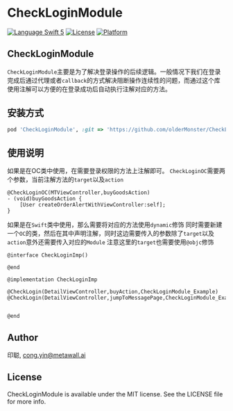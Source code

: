 # CheckLoginModule

[![Language Swift 5](https://img.shields.io/badge/Language-Swift%205-orange.svg?style=flat)](https://swift.org)
[![License](https://img.shields.io/cocoapods/l/CheckLoginModule.svg?style=flat)](https://cocoapods.org/pods/CheckLoginModule/LICENSE)
[![Platform](https://img.shields.io/cocoapods/p/CheckLoginModule.svg?style=flat)](http://www.apple.com)

## CheckLoginModule
`CheckLoginModule`主要是为了解决登录操作的后续逻辑。一般情况下我们在登录完成后通过代理或者`callback`的方式解决阻断操作连续性的问题，而通过这个库使用注解可以方便的在登录成功后自动执行注解对应的方法。

## 安装方式


```ruby
pod 'CheckLoginModule', :git => 'https://github.com/olderMonster/CheckLoginModule.git'
```

## 使用说明
如果是在OC类中使用，在需要登录权限的方法上注解即可。
`CheckLoginOC`需要两个参数，当前注解方法的`target`以及`action`
```
@CheckLoginOC(MTViewController,buyGoodsAction)
- (void)buyGoodsAction {
    [User createOrderAlertWithViewController:self];
}

```

如果是在`Swift`类中使用，那么需要将对应的方法使用`dynamic`修饰
同时需要新建一个`OC`的类，然后在其中声明注解，同时这边需要传入的参数除了`target`以及`action`意外还需要传入对应的`Module`
注意这里的`target`也需要使用`@objc`修饰

```
@interface CheckLoginImp()

@end

@implementation CheckLoginImp

@CheckLogin(DetailViewController,buyAction,CheckLoginModule_Example)
@CheckLogin(DetailViewController,jumpToMessagePage,CheckLoginModule_Example)


@end
```

## Author

印聪, cong.yin@metawall.ai

## License

CheckLoginModule is available under the MIT license. See the LICENSE file for more info.
